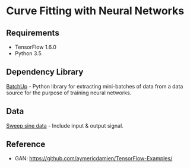 # Curve Fitting with Neural Networks
## Requirements
* TensorFlow 1.6.0  
* Python 3.5

## Dependency Library
[BatchUp][1] - Python library for extracting mini-batches of data from a data source for the purpose of training neural networks.

## Data
[Sweep sine data][2] - Include input & output signal.


[1]: https://github.com/Britefury/batchup
[2]: https://www.dropbox.com/sh/gbnemdtnt4g6s5g/AACgTMAFhglugLR6tTMQ93Hwa?dl=0

## Reference
* GAN: https://github.com/aymericdamien/TensorFlow-Examples/

